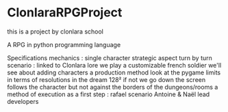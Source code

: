 # ClonlaraRPGProject
this is a project by clonlara school

A RPG in python programming language


Specifications
mechanics :
single character
strategic aspect
turn by turn
scenario :
linked to Clonlara lore
we play a customizable french soldier
we'll see about adding characters
a production method
look at the pygame limits in terms of resolutions
in the dream 128² if not we go down
the screen follows the character but not against the borders of the dungeons/rooms
a method of execution
	as a first step :
rafael scenario
Antoine & Naël lead developers
